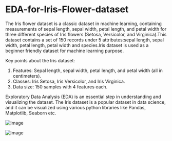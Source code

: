 # EDA-for-Iris-Flower-dataset


The Iris flower dataset is a classic dataset in machine learning, containing measurements of sepal length, sepal width, petal length, and petal width for three different species of Iris flowers (Setosa, Versicolor, and Virginica).This dataset contains a set of 150 records under 5 attributes:sepal length, sepal width, petal length, petal width and species.Iris dataset is used as a beginner friendly dataset for machine learning purpose.

Key points about the Iris dataset:

1. Features: Sepal length, sepal width, petal length, and petal width (all in centimeters). 
2. Classes: Iris Setosa, Iris Versicolor, and Iris Virginica. 
3. Data size: 150 samples with 4 features each.
   
 
Exploratory Data Analysis (EDA) is an essential step in understanding and visualizing the dataset. The Iris dataset is a popular dataset in data science, and it can be visualized using various python libraries like Pandas, Matplotlib, Seaborn etc.

![image](https://github.com/user-attachments/assets/ca531793-e416-4514-9301-ca3e161064ce)

![image](https://github.com/user-attachments/assets/9ad4b0ce-4ef0-49fa-aef5-de32c0d9cdf4)

